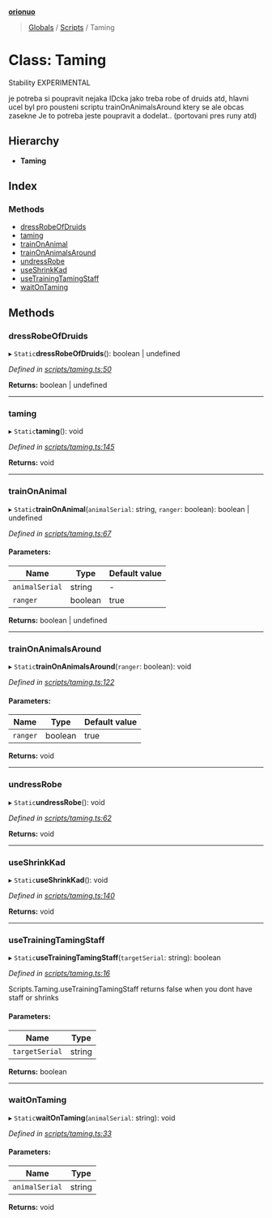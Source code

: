 **[orionuo](../README.md)**

> [Globals](../globals.md) / [Scripts](../modules/scripts.md) / Taming

# Class: Taming

Stability EXPERIMENTAL

je potreba si poupravit nejaka IDcka jako treba robe of druids atd,
hlavni ucel byl pro pousteni scriptu trainOnAnimalsAround
ktery se ale obcas zasekne
Je to potreba jeste poupravit a dodelat.. (portovani pres runy atd)

## Hierarchy

* **Taming**

## Index

### Methods

* [dressRobeOfDruids](scripts.taming.md#dressrobeofdruids)
* [taming](scripts.taming.md#taming)
* [trainOnAnimal](scripts.taming.md#trainonanimal)
* [trainOnAnimalsAround](scripts.taming.md#trainonanimalsaround)
* [undressRobe](scripts.taming.md#undressrobe)
* [useShrinkKad](scripts.taming.md#useshrinkkad)
* [useTrainingTamingStaff](scripts.taming.md#usetrainingtamingstaff)
* [waitOnTaming](scripts.taming.md#waitontaming)

## Methods

### dressRobeOfDruids

▸ `Static`**dressRobeOfDruids**(): boolean \| undefined

*Defined in [scripts/taming.ts:50](https://github.com/msviha/orionuo/blob/2ad0399/src/scripts/taming.ts#L50)*

**Returns:** boolean \| undefined

___

### taming

▸ `Static`**taming**(): void

*Defined in [scripts/taming.ts:145](https://github.com/msviha/orionuo/blob/2ad0399/src/scripts/taming.ts#L145)*

**Returns:** void

___

### trainOnAnimal

▸ `Static`**trainOnAnimal**(`animalSerial`: string, `ranger`: boolean): boolean \| undefined

*Defined in [scripts/taming.ts:67](https://github.com/msviha/orionuo/blob/2ad0399/src/scripts/taming.ts#L67)*

#### Parameters:

Name | Type | Default value |
------ | ------ | ------ |
`animalSerial` | string | - |
`ranger` | boolean | true |

**Returns:** boolean \| undefined

___

### trainOnAnimalsAround

▸ `Static`**trainOnAnimalsAround**(`ranger`: boolean): void

*Defined in [scripts/taming.ts:122](https://github.com/msviha/orionuo/blob/2ad0399/src/scripts/taming.ts#L122)*

#### Parameters:

Name | Type | Default value |
------ | ------ | ------ |
`ranger` | boolean | true |

**Returns:** void

___

### undressRobe

▸ `Static`**undressRobe**(): void

*Defined in [scripts/taming.ts:62](https://github.com/msviha/orionuo/blob/2ad0399/src/scripts/taming.ts#L62)*

**Returns:** void

___

### useShrinkKad

▸ `Static`**useShrinkKad**(): void

*Defined in [scripts/taming.ts:140](https://github.com/msviha/orionuo/blob/2ad0399/src/scripts/taming.ts#L140)*

**Returns:** void

___

### useTrainingTamingStaff

▸ `Static`**useTrainingTamingStaff**(`targetSerial`: string): boolean

*Defined in [scripts/taming.ts:16](https://github.com/msviha/orionuo/blob/2ad0399/src/scripts/taming.ts#L16)*

Scripts.Taming.useTrainingTamingStaff
returns false when you dont have staff or shrinks

#### Parameters:

Name | Type |
------ | ------ |
`targetSerial` | string |

**Returns:** boolean

___

### waitOnTaming

▸ `Static`**waitOnTaming**(`animalSerial`: string): void

*Defined in [scripts/taming.ts:33](https://github.com/msviha/orionuo/blob/2ad0399/src/scripts/taming.ts#L33)*

#### Parameters:

Name | Type |
------ | ------ |
`animalSerial` | string |

**Returns:** void
